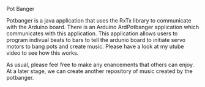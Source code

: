 Pot Banger

Potbanger is a java application that uses the RxTx library to communicate with the Arduino board. There is an Arduino ArdPotbanger application which communicates
with this application. This application allows users to program indivual beats to bars to tell the ardunio board to initiate servo motors to bang pots and
create music. Please have a look at my utube video to see how this works.

As usual, please feel free to make any enancements that others can enjoy. At a later stage, we can create another repository of music created by the potbanger.


